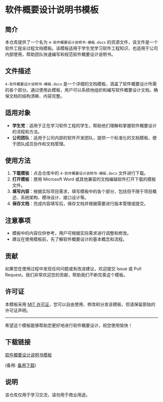 # 软件概要设计说明书模板

## 简介

本仓库提供了一个名为 `4-软件概要设计说明书-模板.docx` 的资源文件，该文件是一个软件工程全过程文档模板。该模板适用于学生党学习软件工程知识，也适用于公司内部使用，帮助团队快速编写和规范软件概要设计说明书。

## 文件描述

`4-软件概要设计说明书-模板.docx` 是一个详细的文档模板，涵盖了软件概要设计所需的各个部分。通过使用此模板，用户可以系统地组织和编写软件概要设计文档，确保文档的结构清晰、内容完整。

## 适用对象

- **学生党**：适用于正在学习软件工程的学生，帮助他们理解和掌握软件概要设计的流程和方法。
- **公司团队**：适用于公司内部的软件开发团队，提供一个标准化的文档模板，便于团队成员协作和文档管理。

## 使用方法

1. **下载模板**：点击仓库中的 `4-软件概要设计说明书-模板.docx` 文件进行下载。
2. **打开模板**：使用 Microsoft Word 或其他兼容的文档编辑软件打开下载的模板文件。
3. **填写内容**：根据实际项目需求，填写模板中的各个部分，包括但不限于项目概述、系统架构、模块设计、接口设计等。
4. **保存文档**：完成内容填写后，保存文档并根据需要进行版本管理或提交。

## 注意事项

- 模板中的内容仅供参考，用户可根据实际需求进行调整和修改。
- 建议在使用模板前，先了解软件概要设计的基本概念和流程。

## 贡献

如果您在使用过程中发现任何问题或有改进建议，欢迎提交 Issue 或 Pull Request。我们非常欢迎您的贡献，帮助我们不断完善这个模板。

## 许可证

本模板采用 [MIT 许可证](LICENSE)，您可以自由使用、修改和分发该模板，但请保留原始的许可证声明。

---

希望这个模板能够帮助您更好地进行软件概要设计，祝您使用愉快！

## 下载链接
[软件概要设计说明书模板](https://pan.quark.cn/s/b01c2eeee7da) 

(备用: [备用下载](https://pan.baidu.com/s/1EGSzJ9haLpDer4RVcVLS7A?pwd=1234))

## 说明

该仓库仅用于学习交流，请勿用于商业用途。
